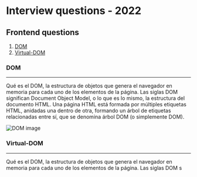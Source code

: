 # Interview questions - 2022

## Frontend questions

1. [DOM](#dom)
2. [Virtual-DOM](#virtual-dom)

### DOM

---

Qué es el DOM, la estructura de objetos que genera el navegador en memoria para cada uno de los elementos de la página.
Las siglas DOM significan Document Object Model, o lo que es lo mismo, la estructura del documento HTML. Una página HTML está formada por múltiples etiquetas HTML, anidadas una dentro de otra, formando un árbol de etiquetas relacionadas entre sí, que se denomina árbol DOM (o simplemente DOM).

![DOM image](https://www.aprenderaprogramar.com/images/stories/Cursos/CU011/CU01123E_2.png "Title")

### Virtual-DOM

---

Qué es el DOM, la estructura de objetos que genera el navegador en memoria para cada uno de los elementos de la página.
Las siglas DOM s
